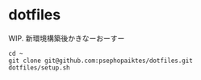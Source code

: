 # dotfiles
WIP. 新環境構築後かきなーおーすー
```
cd ~
git clone git@github.com:psephopaiktes/dotfiles.git
dotfiles/setup.sh
```
